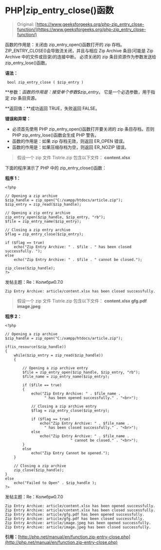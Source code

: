 # PHP|zip_entry_close()函数

> Original: [https://www.geeksforgeeks.org/php-zip_entry_close-function/](https://www.geeksforgeeks.org/php-zip_entry_close-function/)

函数的作用是：关闭由 zip_entry_open()函数打开的 zip 存档。 ZIP_ENTRY_CLOSE()会导致流关闭，并且与相应 Zip Archive 条目(可能是 Zip Archive 中的文件或目录)的连接中断。 必须关闭的 zip 条目资源作为参数发送给 zip_entry_lose()函数。

**语法：**

```
 bool zip_entry_close ( $zip_entry )
```

**参数：**函数的作用是：接受单个参数*$zip_entry*。 它是一个必选参数，用于指定 zip 条目资源。

**返回值：**成功返回 TRUE，失败返回 FALSE。

**错误和异常：**

*   必须首先使用 PHP zip_entry_open()函数打开要关闭的 zip 条目存档，否则 PHP zip_entry_lose()函数会生成 PHP 警告。
*   函数的作用是：如果 zip 存档无效，则返回 ER_OPEN 错误。
*   函数的作用是：如果压缩存档为空，则返回 ER_NOZIP 错误。

> 假设一个 zip 文件 Tistrle.zip 包含以下文件：
> **content.xlsx**

下面的程序演示了 PHP 中的 zip_entry_close()函数：

**程序 1：**

```
<?php

// Opening a zip archive
$zip_handle = zip_open("C:/xampp/htdocs/article.zip");
$zip_entry = zip_read($zip_handle);

// Opening a zip entry archive 
zip_entry_open($zip_handle, $zip_entry, "rb");
$file = zip_entry_name($zip_entry);

// Closing a zip entry archive 
$flag = zip_entry_close($zip_entry);

if ($flag == true) 
    echo("Zip Entry Archive: " . $file . " has been closed successfully. ");
else
    echo("Zip Entry Archive: " . $file . " cannot be closed.");

zip_close($zip_handle);
?>
```

发帖主题：Re：Колибри0.7.0

```
Zip Entry Archive: article/content.xlsx has been closed successfully.

```

> 假设一个 zip 文件 Tistrle.zip 包含以下文件：
> **content.xlsx
> gfg.pdf
> image.jpeg**

**程序 2：**

```
<?php

// Opening a zip archive
$zip_handle = zip_open("C:/xampp/htdocs/article.zip");

if(is_resource($zip_handle)) 
{ 
    while($zip_entry = zip_read($zip_handle)) 
    { 

        // Opening a zip archive entry
        $file = zip_entry_open($zip_handle, $zip_entry, "rb");
        $file_name = zip_entry_name($zip_entry);

        if ($file == true) 
        { 
            echo("Zip Entry Archive: " . $file_name . 
                  " has been opened successfully." . "<br>");

            // Closing a zip archive entry
            $flag = zip_entry_close($zip_entry);

            if ($flag == true) 
                echo("Zip Entry Archive: " . $file_name .
                  " has been closed successfully." . "<br>");
            else
                echo("Zip Entry Archive: " . $file_name .
                              " cannot be closed." . "<br>");
        } 
        else
            echo("Zip Entry Cannot be opened."); 
    } 

    // Closing a zip archive
    zip_close($zip_handle);
}
else
    echo("Failed to Open" . $zip_handle );
?>
```

发帖主题：Re：Колибри0.7.0

```
Zip Entry Archive: article/content.xlsx has been opened successfully.
Zip Entry Archive: article/content.xlsx has been closed successfully.
Zip Entry Archive: article/gfg.pdf has been opened successfully.
Zip Entry Archive: article/gfg.pdf has been closed successfully.
Zip Entry Archive: article/image.jpeg has been opened successfully.
Zip Entry Archive: article/image.jpeg has been closed successfully.

```

**引用：**[http://php.net/manual/en/function.zip-entry-close.php](http://php.net/manual/en/function.zip-entry-close.php)